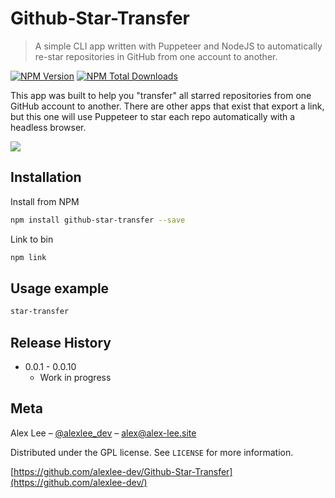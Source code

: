 # Github-Star-Transfer
> A simple CLI app written with Puppeteer and NodeJS to automatically re-star repositories in GitHub from one account to another.

[![NPM Version][npm-image]][npm-url]
[![NPM Total Downloads][npm-downloads]][npm-url]
<!-- [![Build Status][travis-image]][travis-url] -->
<!-- [![Downloads Stats][npm-downloads]][npm-url] -->

This app was built to help you "transfer" all starred repositories from one GitHub account to another. There are other apps that exist that export a link, but this one will use Puppeteer to star each repo automatically with a headless browser.

![](https://rawgit.com/alexlee-dev/Github-Star-Transfer/master/assets/first-time.svg)

## Installation

Install from NPM

```sh
npm install github-star-transfer --save
```

Link to bin

```sh
npm link
```

## Usage example

```sh
star-transfer
```

<!-- _For more examples and usage, please refer to the [Wiki][wiki]._ -->

<!-- ## Development setup

Describe how to install all development dependencies and how to run an automated test-suite of some kind. Potentially do this for multiple platforms.

```sh
make install
npm test
``` -->

## Release History

* 0.0.1 - 0.0.10
    * Work in progress

## Meta

Alex Lee – [@alexlee_dev](https://twitter.com/alexlee_dev) – alex@alex-lee.site

Distributed under the GPL license. See ``LICENSE`` for more information.

[https://github.com/alexlee-dev/Github-Star-Transfer](https://github.com/alexlee-dev/)

<!-- ## Contributing

1. Fork it (<https://github.com/yourname/yourproject/fork>)
2. Create your feature branch (`git checkout -b feature/fooBar`)
3. Commit your changes (`git commit -am 'Add some fooBar'`)
4. Push to the branch (`git push origin feature/fooBar`)
5. Create a new Pull Request -->

<!-- Markdown link & img dfn's -->
[npm-image]: https://img.shields.io/npm/v/github-star-transfer.svg
[npm-downloads]: https://img.shields.io/npm/dt/github-star-transfer.svg
[npm-url]: https://www.npmjs.com/package/github-star-transfer
<!-- [npm-downloads]: https://img.shields.io/npm/dm/datadog-metrics.svg?style=flat-square -->
<!-- [travis-image]: https://img.shields.io/travis/dbader/node-datadog-metrics/master.svg?style=flat-square -->
<!-- [travis-url]: https://travis-ci.org/dbader/node-datadog-metrics -->
<!-- [wiki]: https://github.com/yourname/yourproject/wiki -->